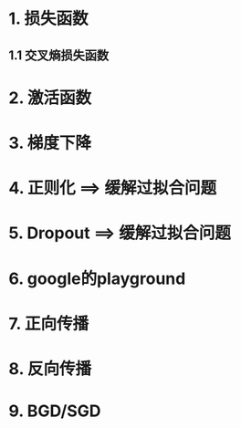 # 1. 损失函数
## 1.1 交叉熵损失函数

# 2. 激活函数

# 3. 梯度下降

# 4. 正则化  ==> 缓解过拟合问题

# 5. Dropout ==> 缓解过拟合问题

# 6. google的playground

# 7. 正向传播

# 8. 反向传播

# 9. BGD/SGD